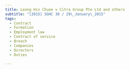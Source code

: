 ```yaml
---
title: Leong Hin Chuee v Citra Group Pte Ltd and others 
subtitle: "[2015] SGHC 30 / 29\_January\_2015"
tags:
  - Contract
  - Formation
  - Employment law
  - Contract of service
  - Breach
  - Companies
  - Directors
  - Duties

---
```


